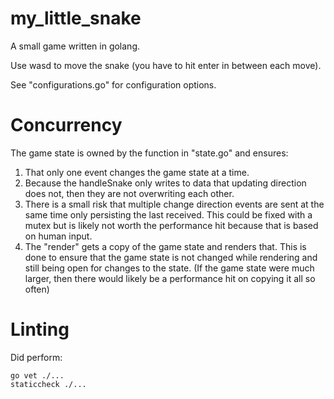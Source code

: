 # my_little_snake

A small game written in golang.

Use wasd to move the snake (you have to hit enter in between each move).

See "configurations.go" for configuration options.

# Concurrency

The game state is owned by the function in "state.go" and ensures:

1. That only one event changes the game state at a time.
1. Because the handleSnake only writes to data that updating direction does not, then they are not overwriting each
   other.
2. There is a small risk that multiple change direction events are sent at the same time only persisting the last
   received. This could be fixed with a mutex but is likely not worth the performance hit because that is based on human
   input.
3. The "render" gets a copy of the game state and renders that. This is done to ensure that the game state is not
   changed
   while rendering and still being open for changes to the state. (If the game state were much larger, then there would
   likely be a performance hit on copying it all so often)

# Linting 

Did perform:
```shell
go vet ./...
staticcheck ./...
```